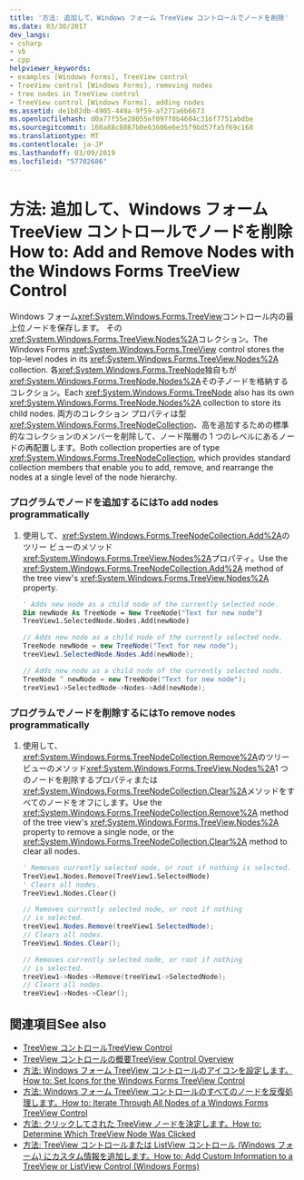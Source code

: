 ```yaml
---
title: '方法: 追加して、Windows フォーム TreeView コントロールでノードを削除'
ms.date: 03/30/2017
dev_langs:
- csharp
- vb
- cpp
helpviewer_keywords:
- examples [Windows Forms], TreeView control
- TreeView control [Windows Forms], removing nodes
- tree nodes in TreeView control
- TreeView control [Windows Forms], adding nodes
ms.assetid: de1b82db-4905-449a-9f59-af271a6b6673
ms.openlocfilehash: d0a77f55e28055ef097f0b4604c316f7751abdbe
ms.sourcegitcommit: 160a88c8087b0e63606e6e35f9bd57fa5f69c168
ms.translationtype: MT
ms.contentlocale: ja-JP
ms.lasthandoff: 03/09/2019
ms.locfileid: "57702686"
---
```

# <a name="how-to-add-and-remove-nodes-with-the-windows-forms-treeview-control"></a><span data-ttu-id="44413-102">方法: 追加して、Windows フォーム TreeView コントロールでノードを削除</span><span class="sxs-lookup"><span data-stu-id="44413-102">How to: Add and Remove Nodes with the Windows Forms TreeView Control</span></span>
<span data-ttu-id="44413-103">Windows フォーム<xref:System.Windows.Forms.TreeView>コントロール内の最上位ノードを保存します。 その<xref:System.Windows.Forms.TreeView.Nodes%2A>コレクション。</span><span class="sxs-lookup"><span data-stu-id="44413-103">The Windows Forms <xref:System.Windows.Forms.TreeView> control stores the top-level nodes in its <xref:System.Windows.Forms.TreeView.Nodes%2A> collection.</span></span> <span data-ttu-id="44413-104">各<xref:System.Windows.Forms.TreeNode>独自もが<xref:System.Windows.Forms.TreeNode.Nodes%2A>その子ノードを格納するコレクション。</span><span class="sxs-lookup"><span data-stu-id="44413-104">Each <xref:System.Windows.Forms.TreeNode> also has its own <xref:System.Windows.Forms.TreeNode.Nodes%2A> collection to store its child nodes.</span></span> <span data-ttu-id="44413-105">両方のコレクション プロパティは型<xref:System.Windows.Forms.TreeNodeCollection>、高を追加するための標準的なコレクションのメンバーを削除して、ノード階層の 1 つのレベルにあるノードの再配置します。</span><span class="sxs-lookup"><span data-stu-id="44413-105">Both collection properties are of type <xref:System.Windows.Forms.TreeNodeCollection>, which provides standard collection members that enable you to add, remove, and rearrange the nodes at a single level of the node hierarchy.</span></span>  
  
### <a name="to-add-nodes-programmatically"></a><span data-ttu-id="44413-106">プログラムでノードを追加するには</span><span class="sxs-lookup"><span data-stu-id="44413-106">To add nodes programmatically</span></span>  
  
1.  <span data-ttu-id="44413-107">使用して、<xref:System.Windows.Forms.TreeNodeCollection.Add%2A>のツリー ビューのメソッド<xref:System.Windows.Forms.TreeView.Nodes%2A>プロパティ。</span><span class="sxs-lookup"><span data-stu-id="44413-107">Use the <xref:System.Windows.Forms.TreeNodeCollection.Add%2A> method of the tree view's <xref:System.Windows.Forms.TreeView.Nodes%2A> property.</span></span>  
  
    ```vb  
    ' Adds new node as a child node of the currently selected node.  
    Dim newNode As TreeNode = New TreeNode("Text for new node")  
    TreeView1.SelectedNode.Nodes.Add(newNode)  
    ```  
  
    ```csharp  
    // Adds new node as a child node of the currently selected node.  
    TreeNode newNode = new TreeNode("Text for new node");  
    treeView1.SelectedNode.Nodes.Add(newNode);  
    ```  
  
    ```cpp  
    // Adds new node as a child node of the currently selected node.  
    TreeNode ^ newNode = new TreeNode("Text for new node");  
    treeView1->SelectedNode->Nodes->Add(newNode);  
    ```  
  
### <a name="to-remove-nodes-programmatically"></a><span data-ttu-id="44413-108">プログラムでノードを削除するには</span><span class="sxs-lookup"><span data-stu-id="44413-108">To remove nodes programmatically</span></span>  
  
1.  <span data-ttu-id="44413-109">使用して、<xref:System.Windows.Forms.TreeNodeCollection.Remove%2A>のツリー ビューのメソッド<xref:System.Windows.Forms.TreeView.Nodes%2A>1 つのノードを削除するプロパティまたは<xref:System.Windows.Forms.TreeNodeCollection.Clear%2A>メソッドをすべてのノードをオフにします。</span><span class="sxs-lookup"><span data-stu-id="44413-109">Use the <xref:System.Windows.Forms.TreeNodeCollection.Remove%2A> method of the tree view's <xref:System.Windows.Forms.TreeView.Nodes%2A> property to remove a single node, or the <xref:System.Windows.Forms.TreeNodeCollection.Clear%2A> method to clear all nodes.</span></span>  
  
    ```vb  
    ' Removes currently selected node, or root if nothing is selected.  
    TreeView1.Nodes.Remove(TreeView1.SelectedNode)  
    ' Clears all nodes.  
    TreeView1.Nodes.Clear()  
    ```  
  
    ```csharp  
    // Removes currently selected node, or root if nothing   
    // is selected.  
    treeView1.Nodes.Remove(treeView1.SelectedNode);  
    // Clears all nodes.  
    TreeView1.Nodes.Clear();  
    ```  
  
    ```cpp  
    // Removes currently selected node, or root if nothing  
    // is selected.  
    treeView1->Nodes->Remove(treeView1->SelectedNode);  
    // Clears all nodes.  
    treeView1->Nodes->Clear();  
    ```  
  
## <a name="see-also"></a><span data-ttu-id="44413-110">関連項目</span><span class="sxs-lookup"><span data-stu-id="44413-110">See also</span></span>
- [<span data-ttu-id="44413-111">TreeView コントロール</span><span class="sxs-lookup"><span data-stu-id="44413-111">TreeView Control</span></span>](treeview-control-windows-forms.md)
- [<span data-ttu-id="44413-112">TreeView コントロールの概要</span><span class="sxs-lookup"><span data-stu-id="44413-112">TreeView Control Overview</span></span>](treeview-control-overview-windows-forms.md)
- [<span data-ttu-id="44413-113">方法: Windows フォーム TreeView コントロールのアイコンを設定します。</span><span class="sxs-lookup"><span data-stu-id="44413-113">How to: Set Icons for the Windows Forms TreeView Control</span></span>](how-to-set-icons-for-the-windows-forms-treeview-control.md)
- [<span data-ttu-id="44413-114">方法: Windows フォーム TreeView コントロールのすべてのノードを反復処理します。</span><span class="sxs-lookup"><span data-stu-id="44413-114">How to: Iterate Through All Nodes of a Windows Forms TreeView Control</span></span>](how-to-iterate-through-all-nodes-of-a-windows-forms-treeview-control.md)
- [<span data-ttu-id="44413-115">方法: クリックしてされた TreeView ノードを決定します。</span><span class="sxs-lookup"><span data-stu-id="44413-115">How to: Determine Which TreeView Node Was Clicked</span></span>](how-to-determine-which-treeview-node-was-clicked-windows-forms.md)
- [<span data-ttu-id="44413-116">方法: TreeView コントロールまたは ListView コントロール (Windows フォーム) にカスタム情報を追加します。</span><span class="sxs-lookup"><span data-stu-id="44413-116">How to: Add Custom Information to a TreeView or ListView Control (Windows Forms)</span></span>](add-custom-information-to-a-treeview-or-listview-control-wf.md)
